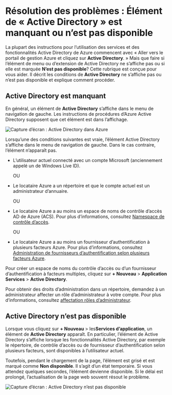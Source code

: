 <properties
   pageTitle="Résolution des problèmes : Élément de « Active Directory » est manquant ou n’est pas disponible | Microsoft Azure "
   description="Que faire lorsque l’élément de menu Active Directory n’apparaît pas dans le portail de gestion Azure."
   services="active-directory"
   documentationCenter="na"
   authors="bryanla"
   manager="mbaldwin"
   editor=""/>

<tags
   ms.service="active-directory"
   ms.devlang="na"
   ms.topic="article"
   ms.tgt_pltfrm="na"
   ms.workload="identity"
   ms.date="09/16/2016"
   ms.author="mbaldwin"/>

# <a name="troubleshooting-active-directory-item-is-missing-or-not-available"></a>Résolution des problèmes : Élément de « Active Directory » est manquant ou n’est pas disponible

La plupart des instructions pour l’utilisation des services et des fonctionnalités Active Directory de Azure commencent avec « Aller vers le portail de gestion Azure et cliquez sur **Active Directory**. » Mais que faire si l’élément de menu ou d’extension de Active Directory ne s’affiche pas ou si elle est marquée **N’est pas disponible**? Cette rubrique est conçue pour vous aider. Il décrit les conditions de **Active Directory** ne s’affiche pas ou n’est pas disponible et explique comment procéder.

## <a name="active-directory-is-missing"></a>Active Directory est manquant

En général, un élément de **Active Directory** s’affiche dans le menu de navigation de gauche. Les instructions de procédures d’Azure Active Directory supposent que cet élément est dans l’affichage.

![Capture d’écran : Active Directory dans Azure](./media/active-directory-troubleshooting/typical-view.png)

Lorsqu’une des conditions suivantes est vraie, l’élément Active Directory s’affiche dans le menu de navigation de gauche. Dans le cas contraire, l’élément n’apparaît pas.

* L’utilisateur actuel connecté avec un compte Microsoft (anciennement appelé un de Windows Live ID).

    OU

* Le locataire Azure a un répertoire et que le compte actuel est un administrateur d’annuaire.

    OU

* Le locataire Azure a au moins un espace de noms de contrôle d’accès AD de Azure (ACS). Pour plus d’informations, consultez [Namespace de contrôle d’accès](https://msdn.microsoft.com/library/azure/gg185908.aspx).

    OU

* Le locataire Azure a au moins un fournisseur d’authentification à plusieurs facteurs Azure. Pour plus d’informations, consultez [Administration de fournisseurs d’authentification selon plusieurs facteurs Azure](../multi-factor-authentication/multi-factor-authentication-get-started-cloud.md).

Pour créer un espace de noms du contrôle d’accès ou d’un fournisseur d’authentification à facteurs multiples, cliquez sur **+ Nouveau** > **Application Services** > **Active Directory**.

Pour obtenir des droits d’administration dans un répertoire, demandez à un administrateur affecter un rôle d’administrateur à votre compte. Pour plus d’informations, consultez [affectation rôles d’administrateur](active-directory-assign-admin-roles.md).

## <a name="active-directory-is-not-available"></a>Active Directory n’est pas disponible

Lorsque vous cliquez sur **+ Nouveau** > les**Services d’application**, un élément de **Active Directory** apparaît. En particulier, l’élément de Active Directory s’affiche lorsque les fonctionnalités Active Directory, par exemple le répertoire, de contrôle d’accès ou de fournisseur d’authentification selon plusieurs facteurs, sont disponibles à l’utilisateur actuel.

Toutefois, pendant le chargement de la page, l’élément est grisé et est marqué comme **Non disponible**. Il s’agit d’un état temporaire. Si vous attendez quelques secondes, l’élément devienne disponible. Si le délai est prolongé, l’actualisation de la page web souvent résout le problème.

![Capture d’écran : Active Directory n’est pas disponible](./media/active-directory-troubleshooting/not-available.png)
